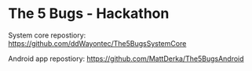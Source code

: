 # The 5 Bugs - Hackathon

System core repostiory: https://github.com/ddWayontec/The5BugsSystemCore

Android app repostiory: https://github.com/MattDerka/The5BugsAndroid